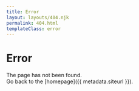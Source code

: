 ```yaml
---
title: Error
layout: layouts/404.njk
permalink: 404.html
templateClass: error
---
```


<h1 class="icons">Error</h1>

The page has not been found.  
Go back to the [homepage]({{ metadata.siteurl }}).